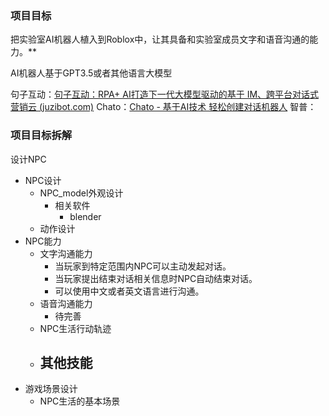 ###  项目目标

把实验室AI机器人植入到Roblox中，让其具备和实验室成员文字和语音沟通的能力。**



AI机器人基于GPT3.5或者其他语言大模型

句子互动：[句子互动：RPA+ AI打造下一代大模型驱动的基于 IM、跨平台对话式营销云 (juzibot.com)](https://juzibot.com/)
Chato：[Chato - 基于AI技术 轻松创建对话机器人](https://chato.cn/)
智普：


### 项目目标拆解

设计NPC
- NPC设计
	- NPC_model外观设计
		- 相关软件
			- blender
	- 动作设计
- NPC能力
	- 文字沟通能力
		- 当玩家到特定范围内NPC可以主动发起对话。
		- 当玩家提出结束对话相关信息时NPC自动结束对话。
		- 可以使用中文或者英文语言进行沟通。
	- 语音沟通能力
		- 待完善
	- NPC生活行动轨迹
	- 其他技能
		- 
- 游戏场景设计
	- NPC生活的基本场景






